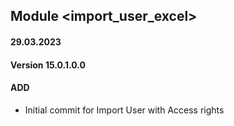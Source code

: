## Module <import_user_excel>

#### 29.03.2023
#### Version 15.0.1.0.0
#### ADD
- Initial commit for Import User with Access rights
